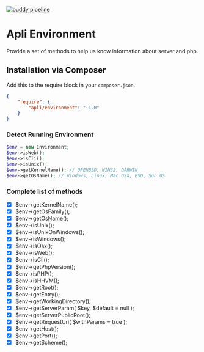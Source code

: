 [![buddy pipeline](https://app.buddy.works/dmandrafe/apli-environment/pipelines/pipeline/66482/badge.svg?token=ac40fcb04e4ac8e6f132f5faee6df14e92ab5e74208dd573211f9c8d7f8d0943 "buddy pipeline")](https://app.buddy.works/dmandrafe/apli-environment/pipelines/pipeline/66482)

# Apli Environment

Provide a set of methods to help us know information about server and php.

## Installation via Composer

Add this to the require block in your `composer.json`.

``` json
{
    "require": {
        "apli/environment": "~1.0"
    }
}
```

### Detect Running Environment

``` php
$env = new Environment;
$env->isWeb();
$env->isCli();
$env->isUnix();
$env->getKernelName(); // OPENBSD, WIN32, DARWIN
$env->getOsName(); // Windows, Linux, Mac OSX, BSD, Sun OS
```

### Complete list of methods

- [x] $env->getKernelName();
- [x] $env->getOsFamily();
- [x] $env->getOsName();
- [x] $env->isUnix();
- [x] $env->isUnixOnWindows();
- [x] $env->isWindows();
- [x] $env->isOsx();
- [x] $env->isWeb();
- [x] $env->isCli();
- [x] $env->getPhpVersion();
- [x] $env->isPHP();
- [x] $env->isHHVM();
- [x] $env->getRoot();
- [x] $env->getEntry();
- [x] $env->getWorkingDirectory();
- [x] $env->getServerParam( $key, $default = null );
- [x] $env->getServerPublicRoot();
- [x] $env->getRequestUri( $withParams = true );
- [x] $env->getHost();
- [x] $env->getPort();
- [x] $env->getScheme();
